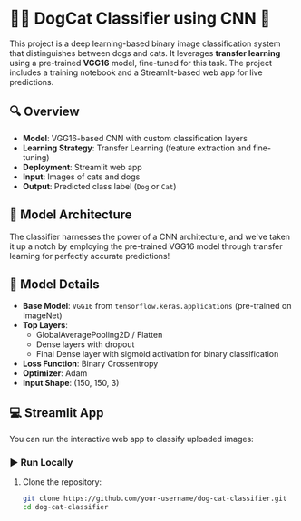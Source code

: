 # 🐶🐱 DogCat Classifier using CNN 🚀
This project is a deep learning-based binary image classification system that distinguishes between dogs and cats. It leverages **transfer learning** using a pre-trained **VGG16** model, fine-tuned for this task. The project includes a training notebook and a Streamlit-based web app for live predictions.
## 🔍 Overview

- **Model**: VGG16-based CNN with custom classification layers
- **Learning Strategy**: Transfer Learning (feature extraction and fine-tuning)
- **Deployment**: Streamlit web app
- **Input**: Images of cats and dogs
- **Output**: Predicted class label (`Dog` or `Cat`)
## 🧠 Model Architecture
The classifier harnesses the power of a CNN architecture, and we've taken it up a notch by employing the pre-trained VGG16 model through transfer learning for perfectly accurate predictions!

## 🧠 Model Details

- **Base Model**: `VGG16` from `tensorflow.keras.applications` (pre-trained on ImageNet)
- **Top Layers**:
  - GlobalAveragePooling2D / Flatten
  - Dense layers with dropout
  - Final Dense layer with sigmoid activation for binary classification
- **Loss Function**: Binary Crossentropy
- **Optimizer**: Adam
- **Input Shape**: (150, 150, 3)

## 💻 Streamlit App

You can run the interactive web app to classify uploaded images:

### ▶️ Run Locally

1. Clone the repository:
   ```bash
   git clone https://github.com/your-username/dog-cat-classifier.git
   cd dog-cat-classifier
